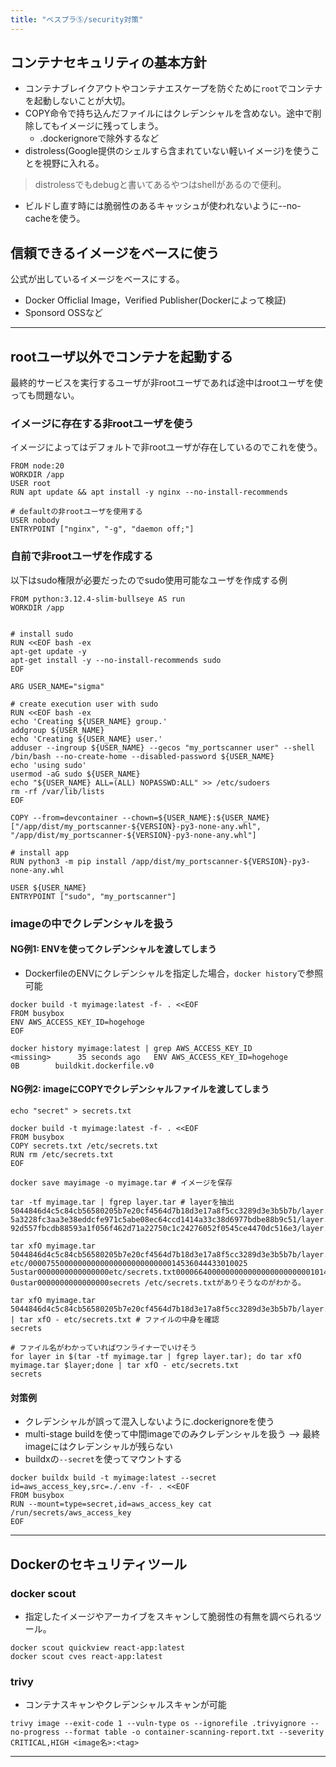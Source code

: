 ```yaml
---
title: "ベスプラ⑤/security対策"
---
```


## コンテナセキュリティの基本方針

- コンテナブレイクアウトやコンテナエスケープを防ぐために`root`でコンテナを起動しないことが大切。
- COPY命令で持ち込んだファイルにはクレデンシャルを含めない。途中で削除してもイメージに残ってしまう。
  - .dockerignoreで除外するなど
- distroless(Google提供のシェルすら含まれていない軽いイメージ)を使うことを視野に入れる。

> distrolessでもdebugと書いてあるやつはshellがあるので便利。

- ビルドし直す時には脆弱性のあるキャッシュが使われないように--no-cacheを使う。

## 信頼できるイメージをベースに使う

公式が出しているイメージをベースにする。

- Docker Officlial Image，Verified Publisher(Dockerによって検証)
- Sponsord OSSなど

---

## rootユーザ以外でコンテナを起動する

最終的サービスを実行するユーザが非rootユーザであれば途中はrootユーザを使っても問題ない。

### イメージに存在する非rootユーザを使う

イメージによってはデフォルトで非rootユーザが存在しているのでこれを使う。

```shell
FROM node:20
WORKDIR /app
USER root
RUN apt update && apt install -y nginx --no-install-recommends

# defaultの非rootユーザを使用する
USER nobody
ENTRYPOINT ["nginx", "-g", "daemon off;"]
```

### 自前で非rootユーザを作成する

以下はsudo権限が必要だったのでsudo使用可能なユーザを作成する例

```shell
FROM python:3.12.4-slim-bullseye AS run
WORKDIR /app


# install sudo
RUN <<EOF bash -ex
apt-get update -y
apt-get install -y --no-install-recommends sudo
EOF

ARG USER_NAME="sigma"

# create execution user with sudo
RUN <<EOF bash -ex
echo 'Creating ${USER_NAME} group.'
addgroup ${USER_NAME}
echo 'Creating ${USER_NAME} user.'
adduser --ingroup ${USER_NAME} --gecos "my_portscanner user" --shell /bin/bash --no-create-home --disabled-password ${USER_NAME}
echo 'using sudo'
usermod -aG sudo ${USER_NAME}
echo "${USER_NAME} ALL=(ALL) NOPASSWD:ALL" >> /etc/sudoers
rm -rf /var/lib/lists
EOF

COPY --from=devcontainer --chown=${USER_NAME}:${USER_NAME} ["/app/dist/my_portscanner-${VERSION}-py3-none-any.whl", "/app/dist/my_portscanner-${VERSION}-py3-none-any.whl"]

# install app
RUN python3 -m pip install /app/dist/my_portscanner-${VERSION}-py3-none-any.whl

USER ${USER_NAME}
ENTRYPOINT ["sudo", "my_portscanner"]
```

### imageの中でクレデンシャルを扱う

#### NG例1: ENVを使ってクレデンシャルを渡してしまう

- DockerfileのENVにクレデンシャルを指定した場合，`docker history`で参照可能

```shell
docker build -t myimage:latest -f- . <<EOF
FROM busybox
ENV AWS_ACCESS_KEY_ID=hogehoge
EOF

docker history myimage:latest | grep AWS_ACCESS_KEY_ID
<missing>      35 seconds ago   ENV AWS_ACCESS_KEY_ID=hogehoge                  0B        buildkit.dockerfile.v0
```

#### NG例2: imageにCOPYでクレデンシャルファイルを渡してしまう

```shell
echo "secret" > secrets.txt

docker build -t myimage:latest -f- . <<EOF
FROM busybox
COPY secrets.txt /etc/secrets.txt
RUN rm /etc/secrets.txt
EOF

docker save mayimage -o myimage.tar # イメージを保存

tar -tf myimage.tar | fgrep layer.tar # layerを抽出
5044846d4c5c84cb56580205b7e20cf4564d7b18d3e17a8f5cc3289d3e3b5b7b/layer.tar
5a3228fc3aa3e38eddcfe971c5abe08ec64ccd1414a33c38d6977bdbe88b9c51/layer.tar
92d557fbcdb88593a1f056f462d71a22750c1c24276052f0545ce4470dc516e3/layer.tar

tar xfO myimage.tar 5044846d4c5c84cb56580205b7e20cf4564d7b18d3e17a8f5cc3289d3e3b5b7b/layer.tar
etc/0000755000000000000000000000000014536044433010025 5ustar0000000000000000etc/secrets.txt0000664000000000000000000000001014536043242012224 0ustar0000000000000000secrets /etc/secrets.txtがありそうなのがわかる。

tar xfO myimage.tar 5044846d4c5c84cb56580205b7e20cf4564d7b18d3e17a8f5cc3289d3e3b5b7b/layer.tar | tar xfO - etc/secrets.txt # ファイルの中身を確認
secrets
```

```shell
# ファイル名がわかっていればワンライナーでいけそう
for layer in $(tar -tf myimage.tar | fgrep layer.tar); do tar xfO myimage.tar $layer;done | tar xfO - etc/secrets.txt
secrets
```

#### 対策例

- クレデンシャルが誤って混入しないように.dockerignoreを使う
- multi-stage buildを使って中間imageでのみクレデンシャルを扱う --> 最終imageにはクレデンシャルが残らない
- buildxの`--secret`を使ってマウントする

```shell
docker buildx build -t myimage:latest --secret id=aws_access_key,src=./.env -f- . <<EOF
FROM busybox
RUN --mount=type=secret,id=aws_access_key cat /run/secrets/aws_access_key
EOF
```

---

## Dockerのセキュリティツール

### docker scout

- 指定したイメージやアーカイブをスキャンして脆弱性の有無を調べられるツール。

```shell
docker scout quickview react-app:latest
docker scout cves react-app:latest
```

### trivy

- コンテナスキャンやクレデンシャルスキャンが可能

```shell
trivy image --exit-code 1 --vuln-type os --ignorefile .trivyignore --no-progress --format table -o container-scanning-report.txt --severity CRITICAL,HIGH <image名>:<tag>
```

---
